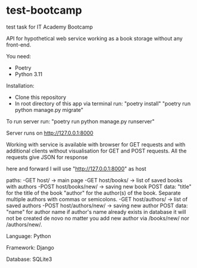 # test-bootcamp
test task for IT Academy Bootcamp



API for hypothetical web service working as a book storage without any front-end.


You need:
  - Poetry
  - Python 3.11
 
Installation:
  - Clone this repository
  - In root directory of this app via terminal run:
    "poetry install"
    "poetry run python manage.py migrate"

To run server run:
    "poetry run python manage.py runserver"

Server runs on http://127.0.0.1:8000

Working with service is available with browser for GET requests and with additional clients without visualisation for GET and POST requests.
All the requests give JSON for response

here and forward I will use "http://127.0.0.1:8000" as host

paths:
  -GET host/ -> main page
  -GET host/books/ -> list of saved books with authors
  -POST host/books/new/ -> saving new book
    POST data:
      "title" for the title of the book
      "author" for the author(s) of the book. Separate multiple authors with commas or semicolons.
  -GET host/authors/ -> list of saved authors
  -POST host/authors/new/ -> saving new author
    POST data:
      "name" for author name
  if author's name already exists in database it will not be created de novo no matter you add new author via /books/new/ nor /authors/new/.

Language: Python

Framework: Django

Database: SQLite3
